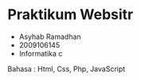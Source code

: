 # Praktikum Websitr

- Asyhab Ramadhan
- 2009106145
- Informatika c

Bahasa : Html, Css, Php, JavaScript
